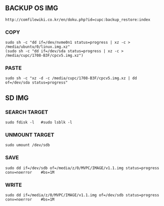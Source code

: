## BACKUP OS IMG
    http://comfilewiki.co.kr/en/doku.php?id=cupc:backup_restore:index
### COPY
    sudo sh -c "dd if=/dev/nvme0n1 status=progress | xz -c > /media/ubuntu/0/linux.img.xz"
    (sudo sh -c "dd if=/dev/sda status=progress | xz -c > /media/cupc/1708-B3F/cpcv5.img.xz")
### PASTE
    sudo sh -c "xz -d -c /media/cupc/1708-B3F/cpcv5.img.xz | dd of=/dev/sda status=progress"
    
## SD IMG
### SEARCH TARGET
    sudo fdisk -l   #sudo lsblk -l
### UNMOUNT TARGET
    sudo umount /dev/sdb
### SAVE
    sudo dd if=/dev/sdb of=/media/z/0/MVPC/IMAGE/v1.1.img status=progress conv=noerror    #bs=1M
### WRITE
    sudo dd if=/media/z/0/MVPC/IMAGE/v1.1.img of=/dev/sdb status=progress conv=noerror    #bs=1M
    
